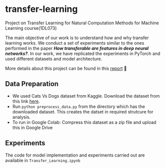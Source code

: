 # transfer-learning
Project on Transfer Learning for Natural Computation Methods for Machine Learning course(1DL073)

The main objective of our work is to understand how and why transfer learning works. We conduct a set of experiments similar to the ones performed in the paper ***How transferable are features in deep neural networks?***. In our work, we have replicated the experiments in PyTorch and used different datasets and model architecture.

More details about this project can be found in this [report](https://github.com/GirishShanmugam/transfer-learning/blob/master/Report.pdf) :blue_book:

## Data Preparation
- We used Cats Vs Dogs dataset from Kaggle. Download the dataset from this link [here](https://www.kaggle.com/biaiscience/dogs-vs-cats).
- Run `python preprocess_data.py` from the directory which has the downloaded dataset. This creates the datset in required strutcure for analysis.
- To run in Google Colab: Compress this dataset as a zip file and upload this in Google Drive 

## Experiments
The code for model implementation and experiments carried out are available in `Transfer_Learning.ipynb`
